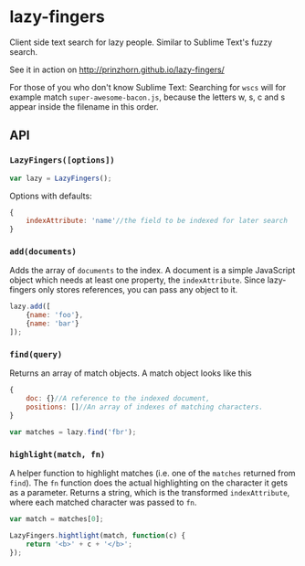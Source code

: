 lazy-fingers
============

Client side text search for lazy people. Similar to Sublime Text's fuzzy search.

See it in action on http://prinzhorn.github.io/lazy-fingers/

For those of you who don't know Sublime Text: Searching for `wscs` will for example match `super-awesome-bacon.js`, because the letters w, s, c and s appear inside the filename in this order.

API
---

### `LazyFingers([options])`

```js
var lazy = LazyFingers();
```

Options with defaults:

```js
{
	indexAttribute: 'name'//the field to be indexed for later search
}
```

### `add(documents)`

Adds the array of `documents` to the index. A document is a simple JavaScript object which needs at least one property, the `indexAttribute`. Since lazy-fingers only stores references, you can pass any object to it.

```js
lazy.add([
	{name: 'foo'},
	{name: 'bar'}
]);
```

### `find(query)`

Returns an array of match objects. A match object looks like this

```js
{
	doc: {}//A reference to the indexed document,
	positions: []//An array of indexes of matching characters.
}
```

```js
var matches = lazy.find('fbr');
```

### `highlight(match, fn)`

A helper function to highlight matches (i.e. one of the `matches` returned from `find`). The `fn` function does the actual highlighting on the character it gets as a parameter. Returns a string, which is the transformed `indexAttribute`, where each matched character was passed to `fn`.

```js
var match = matches[0];

LazyFingers.hightlight(match, function(c) {
	return '<b>' + c + '</b>';
});
```